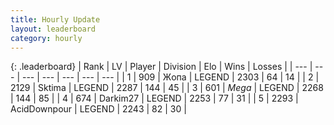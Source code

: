 ```yaml
---
title: Hourly Update
layout: leaderboard
category: hourly
---
```


{: .leaderboard}
| Rank | LV | Player | Division | Elo | Wins | Losses |
| --- | --- | --- | --- | --- | --- | --- |
| <span data-change="0">1</span> | 909 | <span title="ID: 402846">Жoпа</span> | LEGEND | <span data-change="0">2303</span> | <span data-change="0">64</span> | <span data-change="0">14</span> |
| <span data-change="0">2</span> | 2129 | <span title="ID: 353063">Sktima</span> | LEGEND | <span data-change="0">2287</span> | <span data-change="0">144</span> | <span data-change="0">45</span> |
| <span data-change="0">3</span> | 601 | <span title="ID: 651782">_Mega_</span> | LEGEND | <span data-change="10">2268</span> | <span data-change="2">144</span> | <span data-change="0">85</span> |
| <span data-change="0">4</span> | 674 | <span title="ID: 694036">Darkim27</span> | LEGEND | <span data-change="0">2253</span> | <span data-change="0">77</span> | <span data-change="0">31</span> |
| <span data-change="0">5</span> | 2293 | <span title="ID: 304661">AcidDownpour</span> | LEGEND | <span data-change="0">2243</span> | <span data-change="0">82</span> | <span data-change="0">30</span> |